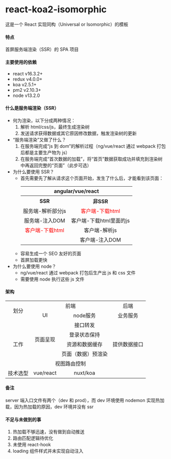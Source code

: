 # react-koa2-isomorphic

这是一个 React 实现同构（Universal or Isomorphic）的模板

#### 特点

首屏服务端渲染（SSR）的 SPA 项目

#### 主要使用的依赖

- react v16.3.2+
- redux v4.0.0+
- koa v2.5.1+
- pm2 v2.10.3+
- node v13.2.0

#### 什么是服务端渲染（SSR）

- 何为渲染，以下分成两种情况：
  1. 解析 html/css/js，最终生成渲染树
  2. 发送请求获得数据或其它原因修改数据，触发渲染树的更新
- “服务端渲染”又做了什么？
  1. 在服务端完成“js 到 dom”的解析过程（ng/vue/react 通过 webpack 打包后都是主要生产物为 js）
  2. 在服务端完成“首次数据的加载”，将“首页”数据获取成功并填充到渲染树中再返回完整的“页面”（此步可选）
- 为什么要使用 SSR？
  - 首先需要先了解从请求这个页面开始，发生了什么后，才能看到该页面：
      <table style="text-align:center;">
          <tr>
              <th colspan="2">angular/vue/react</th>
          </tr>
          <tr>
              <th>SSR</th>
              <th>非SSR</th>
          </tr>
          <tr>
              <td>服务端-解析部分js</td>
              <td style="color:red;">客户端-下载html</td>
          </tr>
          <tr>
              <td>服务端-注入DOM</td>
              <td>客户端-下载html里面的js</td>
          </tr>
          <tr>
              <td style="color:red;">客户端-下载html</td>
              <td>客户端-解析js</td>
          </tr>
          <tr>
              <td></td>
              <td>客户端-注入DOM</td>
          </tr>
      </table>
  - 容易生成一个 SEO 友好的页面
  - 首屏加载更快
- 为什么要使用 node？
  - ng/vue/react 通过 webpack 打包后生产出 js 和 css 文件
  - 需要使用 node 执行这些 js 文件

#### 架构

<table style="text-align:center;">
    <tr>
        <td rowspan="2">划分</td>
        <td colspan="2">前端</td>
        <td>后端</td>
    </tr>
    <tr>
        <td>UI</td>
        <td>node服务</td>
        <td>业务服务</td>
    </tr>
    <tr>
        <td rowspan="5">工作</td>
        <td rowspan="4">页面呈现</td>
        <td>接口转发</td>
        <td rowspan="5">提供数据接口</td>
    </tr>
    <tr>
        <td>登录状态保持</td>
    </tr>
    <tr>
        <td>资源和数据缓存</td>
    </tr>
    <tr>
        <td>页面（数据）预渲染</td>
    </tr>
    <tr>
        <td colspan="2">视图路由控制</td>
    </tr>
    <tr>
        <td>技术选型</td>
        <td>vue/react</td>
        <td>nuxt/koa</td>
        <td></td>
    </tr>
</table>

#### 备注

server 端入口文件有两个（dev 和 prod），而 dev 环境使用 nodemon 实现热加载，因为热加载的原因，dev 环境并没有 ssr

#### 不足与未做到的事

1. 热加载不够迅速，没有做到自动推送
2. 路由匹配逻辑待优化
3. 未使用 react-hook
4. loading 组件样式并未实现自动注入
